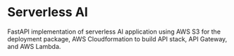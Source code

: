 # Serverless AI
FastAPI implementation of serverless AI application using AWS S3 for the deployment package, AWS Cloudformation to build API stack, API Gateway, and AWS Lambda.
